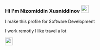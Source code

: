 ### Hi I'm Nizomiddin Xusniddinov <img src="https://media.giphy.com/media/hvRJCLFzcasrR4ia7z/giphy.gif" alt="" width="25" />

I make this profile for Software Development <br/>

I work remotly I like travel a lot

<a href="https://www.youtube.com/channel/UC6G3ZDWdJlvUhoJL0glittg"/>  
  <img src="https:/www.freeiconspng.com/thumbs/youtube-logo-png-transparent-background-20.png" width="25px"><img/>
<a/>

